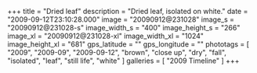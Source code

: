+++
title = "Dried leaf"
description = "Dried leaf, isolated on white."
date = "2009-09-12T23:10:28.000"
image = "20090912@231028"
image_s = "20090912@231028-s"
image_width_s = "400"
image_height_s = "266"
image_xl = "20090912@231028-xl"
image_width_xl = "1024"
image_height_xl = "681"
gps_latitude = ""
gps_longitude = ""
phototags = [ "2009", "2009-09", "2009-09-12", "brown", "close up", "dry", "fall", "isolated", "leaf", "still life", "white" ]
galleries = [ "2009 Timeline" ]
+++
